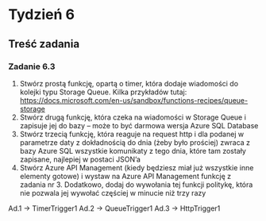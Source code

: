 # Tydzień 6

## Treść zadania

### Zadanie 6.3

1)	Stwórz prostą funkcję, opartą o timer, która dodaje wiadomości do kolejki typu Storage Queue. Kilka przykładów tutaj: https://docs.microsoft.com/en-us/sandbox/functions-recipes/queue-storage
2)	Stwórz drugą funkcję, która czeka na wiadomości w Storage Queue i zapisuje jej do bazy – może to być darmowa wersja Azure SQL Database
3)	Stwórz trzecią funkcję, która reaguje na request http i dla podanej w parametrze daty z dokładnością do dnia (żeby było prościej) zwraca z bazy Azure SQL wszystkie komunikaty z tego dnia, które tam zostały zapisane, najlepiej w postaci JSON’a
4)	Stwórz Azure API Management (kiedy będziesz miał już wszystkie inne elementy gotowe) i wystaw na Azure API Management funkcję z zadania nr 3. Dodatkowo, dodaj do wywołania tej funkcji politykę, która nie pozwala jej wywołać częściej w minucie niż trzy razy

Ad.1 -> TimerTrigger1
Ad.2 -> QueueTrigger1
Ad.3 -> HttpTrigger1

